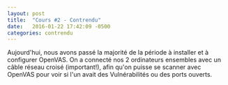 ```yaml
---
layout: post
title:  "Cours #2 - Contrendu"
date:   2016-01-22 17:42:09 -0500
categories: contrendu
---
```


Aujourd'hui, nous avons passé la majorité de la période à installer et à configurer OpenVAS. On a connecté nos 2 ordinateurs ensembles avec un câble réseau croisé (important!), afin qu'on puisse se scanner avec OpenVAS pour voir si l'un avait des Vulnérabilités ou des ports ouverts.
